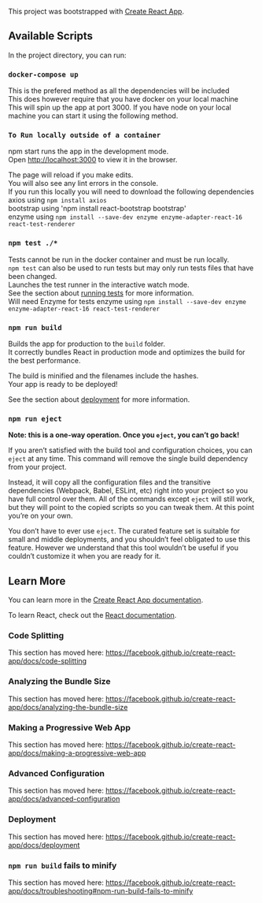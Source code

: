 This project was bootstrapped with [Create React App](https://github.com/facebook/create-react-app).

## Available Scripts

In the project directory, you can run:
### `docker-compose up`

This is the prefered method as all the dependencies will be included<br />
This does however require that you have docker on your local machine<br />
This will spin up the app at port 3000. If you have node on your local machine you can start it using the following method. 

### `To Run locally outside of a container`

npm start runs the app in the development mode.<br />
Open [http://localhost:3000](http://localhost:3000) to view it in the browser.

The page will reload if you make edits.<br />
You will also see any lint errors in the console.<br />
If you run this locally you will need to download the following dependencies<br /> 
axios using `npm install axios`<br />
bootstrap using 'npm install react-bootstrap bootstrap'<br />
enzyme using `npm install --save-dev enzyme enzyme-adapter-react-16 react-test-renderer`



### `npm test ./*`

Tests cannot be run in the docker container and must be run locally.<br />
`npm test` can also be used to run tests but may only run tests files that have been changed.<br />
Launches the test runner in the interactive watch mode.<br />
See the section about [running tests](https://facebook.github.io/create-react-app/docs/running-tests) for more information.<br />
Will need Enzyme for tests enzyme using `npm install --save-dev enzyme enzyme-adapter-react-16 react-test-renderer`
 

### `npm run build`

Builds the app for production to the `build` folder.<br />
It correctly bundles React in production mode and optimizes the build for the best performance.

The build is minified and the filenames include the hashes.<br />
Your app is ready to be deployed!

See the section about [deployment](https://facebook.github.io/create-react-app/docs/deployment) for more information.

### `npm run eject`

**Note: this is a one-way operation. Once you `eject`, you can’t go back!**

If you aren’t satisfied with the build tool and configuration choices, you can `eject` at any time. This command will remove the single build dependency from your project.

Instead, it will copy all the configuration files and the transitive dependencies (Webpack, Babel, ESLint, etc) right into your project so you have full control over them. All of the commands except `eject` will still work, but they will point to the copied scripts so you can tweak them. At this point you’re on your own.

You don’t have to ever use `eject`. The curated feature set is suitable for small and middle deployments, and you shouldn’t feel obligated to use this feature. However we understand that this tool wouldn’t be useful if you couldn’t customize it when you are ready for it.

## Learn More

You can learn more in the [Create React App documentation](https://facebook.github.io/create-react-app/docs/getting-started).

To learn React, check out the [React documentation](https://reactjs.org/).

### Code Splitting

This section has moved here: https://facebook.github.io/create-react-app/docs/code-splitting

### Analyzing the Bundle Size

This section has moved here: https://facebook.github.io/create-react-app/docs/analyzing-the-bundle-size

### Making a Progressive Web App

This section has moved here: https://facebook.github.io/create-react-app/docs/making-a-progressive-web-app

### Advanced Configuration

This section has moved here: https://facebook.github.io/create-react-app/docs/advanced-configuration

### Deployment

This section has moved here: https://facebook.github.io/create-react-app/docs/deployment

### `npm run build` fails to minify

This section has moved here: https://facebook.github.io/create-react-app/docs/troubleshooting#npm-run-build-fails-to-minify

